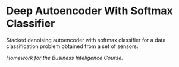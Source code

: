 # Deep Autoencoder With Softmax Classifier

Stacked denoising autoencoder with softmax classifier for a data classification problem obtained from a set of sensors.

*Homework for the Business Inteligence Course.*
